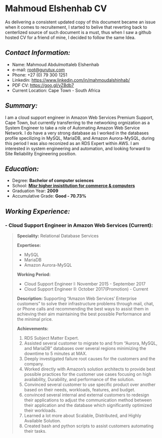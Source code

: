 # Mahmoud Elshenhab CV
As delivering a consistent updated copy of this document became an issue when it comes to recruitement, I started to belive that reverting back to centerlized source of such document is a must, thus when I saw a github hosted CV for a friend of mine, I decided to follow the same Idea.

## _Contact Information:_
- Name: Mahmoud Abdulmottaleb Elshenhab
- e-mail: root@gurutux.com
- Phone: +27 (0) 79 300 1251
- Linkedin: https://www.linkedin.com/in/mahmoudalshinhab/
- PDF CV: https://goo.gl/vZBdb7 
- Current Location: Cape Town - South Africa

## _Summary:_
I am a cloud support engineer in Amazon Web Services Premium Support, Cape Town, but currently transferring to the networking orgnization as a System Engineer to take a role of Automating Amazon Web Service Network. 
I do have a very strong database as I worked in the databases profile specilizing in MySQL, MariaDB, and Amazon Aurora-MySQL, during this period I was also reconized as an RDS Expert within AWS.
I am interested in system engineering and automation, and looking forward to Site Reliability Engineering position.

## _Education:_
- Degree: **Bachelor of computer sciences**
- School: [**Misr higher insistitution for commerce & computers**](https://www.facebook.com/METMISR/)
- Graduation Year: **2009**
- Accumulative Grade: **Good - 70.73%**

## _Working Experience:_ 
### - Cloud Support Engineer in Amazon Web Services (Current): 
>
>**Speciality:** Relational Database Services
>
>**Expertiese:**
>- MySQL
>- MariaDB
>- Amazon Aurora-MySQL
>
>**Working Period:**
>- Cloud Support Engineer I: November 2015 - September 2017
>- Cloud Support Engineer II: October 2017(Promotion) - Current
>
>**Description:** Supporting “Amazon Web Services’ Enterprise customers” to solve their infrastructure problems through mail, chat, or Phone calls and recommending the best ways to assist them in achieving their aim maintaining the best possible Performance and the minimal price.
>
>**Achievements:**
>1.  RDS Subject Matter Expert.
>2.  Assisted several customer to migrate to and from “Aurora, MySQL, and MariaDB” databases over several regions minimizing the downtime to 5 minutes at MAX.
>2.  Deeply investigated failure root causes for the customers and the company.
>4.  Worked directly with Amazon’s solution architects to provide best possible practices for the customer use cases focusing on high availability, Durability, and performance of the solution.
>5.  Convinced several customer to use specific product over another based on their needs, workloads, features, and budget.
>6.  convinced several internal and external customers to redesign their applications to adjust the communication method between their application and the database which significantly optimized their workloads.
>7.  Learned a lot more about Scalable, Distributed, and Highly Available Solution.
>8.  Created bash and python scripts to assist customers automating their tasks.


